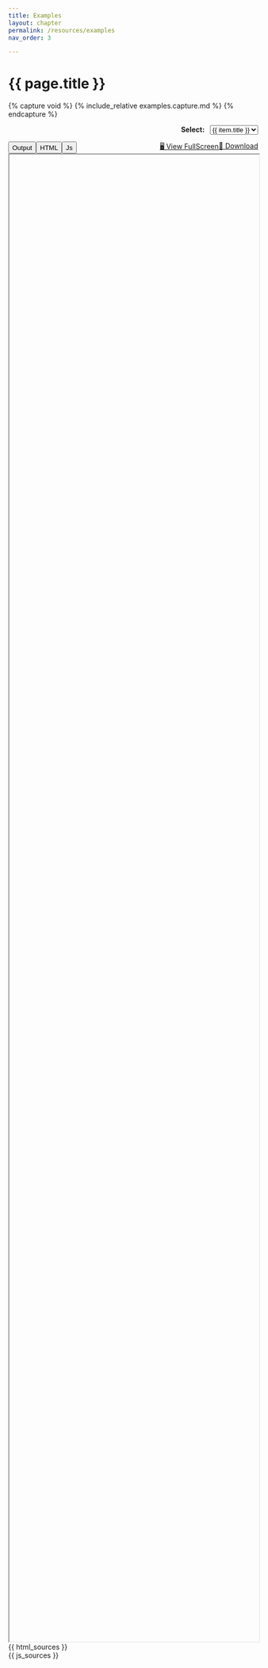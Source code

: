 ```yaml
---
title: Examples
layout: chapter
permalink: /resources/examples
nav_order: 3

---
```


# {{ page.title }}

<style>
    .tab-container
    , .tab-container>.tab
    , .tab-container>.tab>.iframe
    {
        margin: 0px;
        padding: 0px;
        border: 0px;
    }

    .example-selector {
        text-align: right;
    }
    .example-selector label {
        font-weight: bold;
            padding-right: .5em;
    }
    .tab_buttons {
        margin-top: 1em;
        display: flex;
        flex-wrap: wrap;
    }
    .tab_buttons .spacer {
        flex-grow: 1;
    }
</style>

{% capture void %}
{% include_relative examples.capture.md %}
{% endcapture %}



<div class="example-selector">
<label for="example_switcher">Select:</label>
<select class="btn" id="example_switcher">
{% for item in site.data.examples %}
    <option
        value="{{ item.url | relative_url }}"
        title="{{ item.details }}"
    >{{ item.title }}</option>
{% endfor %}
</select>
</div>
<div class="tab_buttons">
<button onClick="selectTab('output_view', this)" class="btn" id="firstTabBtn">Output</button>
<button onClick="selectTab('html_source', this)" class="btn">HTML</button>
<button onClick="selectTab('js_source', this)" class="tabbuton btn">Js</button>
<span class="spacer"></span>
<a class="btn" id="fullscreen_link" target=_blank href=""><span aria-label="">🖥️</span> View FullScreen</a>
<a id="dld_button" class="btn" href="" download><span aria-label="">💾</span> Download</a>
</div>
<div class="tab_container">
<div class="tab" id="output_view">
<iframe id="example_viewer" style="width:100%; height:75vh" src=""></iframe>
</div>
<div class="tab" id="html_source">
{{ html_sources }}
</div>
<div class="tab" id="js_source">
{{ js_sources }}
</div>
</div>

<script>
    const switcher = document.getElementById("example_switcher");
    const iframe = document.getElementById("example_viewer");
    const fullScreenLnk = document.getElementById("fullscreen_link");
    const dldLnk = document.getElementById("dld_button");
    const sources = document.getElementsByClassName("example-source");
    function updateExample() {
        const exampleLink = "."+switcher.value;
        iframe.src = exampleLink;
        fullScreenLnk.href = exampleLink;
        dldLnk.href = exampleLink;
        document.location.hash = switcher.value;
        for (let i = 0; i < sources.length; i++) {
            if (sources[i].getAttribute("data-source") == switcher.value) {
                sources[i].style.display="block";
            } else {
                sources[i].style.display="none";
            };
        }
    };
    const hashSelection = document.location.hash.slice(1);
    if (
        1 + [...switcher.options]
            .findIndex(
                op=>op.value==hashSelection
            )
    ) {
        switcher.value = hashSelection
    };
    updateExample();
    switcher.addEventListener("change", updateExample);


    const tabs = [...document.getElementsByClassName("tab")];
    let oldButton;
    const selectTab = (tabId, btn)=>tabs.forEach(
        t=>{
            t.hidden=t.id!=tabId;
            if (oldButton) oldButton.classList.toggle("btn-outline");
            if (btn) btn.classList.toggle("btn-outline");
            oldButton = btn;
        }
    );
    document.getElementById("firstTabBtn").click();







</script>
